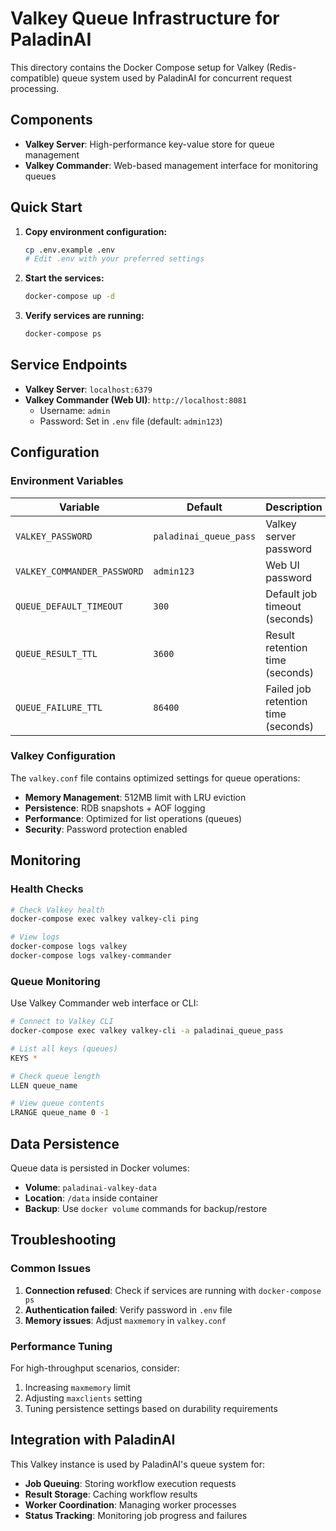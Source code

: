 # Valkey Queue Infrastructure for PaladinAI

This directory contains the Docker Compose setup for Valkey (Redis-compatible) queue system used by PaladinAI for concurrent request processing.

## Components

- **Valkey Server**: High-performance key-value store for queue management
- **Valkey Commander**: Web-based management interface for monitoring queues

## Quick Start

1. **Copy environment configuration:**
   ```bash
   cp .env.example .env
   # Edit .env with your preferred settings
   ```

2. **Start the services:**
   ```bash
   docker-compose up -d
   ```

3. **Verify services are running:**
   ```bash
   docker-compose ps
   ```

## Service Endpoints

- **Valkey Server**: `localhost:6379`
- **Valkey Commander (Web UI)**: `http://localhost:8081`
  - Username: `admin`
  - Password: Set in `.env` file (default: `admin123`)

## Configuration

### Environment Variables

| Variable | Default | Description |
|----------|---------|-------------|
| `VALKEY_PASSWORD` | `paladinai_queue_pass` | Valkey server password |
| `VALKEY_COMMANDER_PASSWORD` | `admin123` | Web UI password |
| `QUEUE_DEFAULT_TIMEOUT` | `300` | Default job timeout (seconds) |
| `QUEUE_RESULT_TTL` | `3600` | Result retention time (seconds) |
| `QUEUE_FAILURE_TTL` | `86400` | Failed job retention time (seconds) |

### Valkey Configuration

The `valkey.conf` file contains optimized settings for queue operations:

- **Memory Management**: 512MB limit with LRU eviction
- **Persistence**: RDB snapshots + AOF logging
- **Performance**: Optimized for list operations (queues)
- **Security**: Password protection enabled

## Monitoring

### Health Checks

```bash
# Check Valkey health
docker-compose exec valkey valkey-cli ping

# View logs
docker-compose logs valkey
docker-compose logs valkey-commander
```

### Queue Monitoring

Use Valkey Commander web interface or CLI:

```bash
# Connect to Valkey CLI
docker-compose exec valkey valkey-cli -a paladinai_queue_pass

# List all keys (queues)
KEYS *

# Check queue length
LLEN queue_name

# View queue contents
LRANGE queue_name 0 -1
```

## Data Persistence

Queue data is persisted in Docker volumes:

- **Volume**: `paladinai-valkey-data`
- **Location**: `/data` inside container
- **Backup**: Use `docker volume` commands for backup/restore

## Troubleshooting

### Common Issues

1. **Connection refused**: Check if services are running with `docker-compose ps`
2. **Authentication failed**: Verify password in `.env` file
3. **Memory issues**: Adjust `maxmemory` in `valkey.conf`

### Performance Tuning

For high-throughput scenarios, consider:

1. Increasing `maxmemory` limit
2. Adjusting `maxclients` setting
3. Tuning persistence settings based on durability requirements

## Integration with PaladinAI

This Valkey instance is used by PaladinAI's queue system for:

- **Job Queuing**: Storing workflow execution requests
- **Result Storage**: Caching workflow results
- **Worker Coordination**: Managing worker processes
- **Status Tracking**: Monitoring job progress and failures
